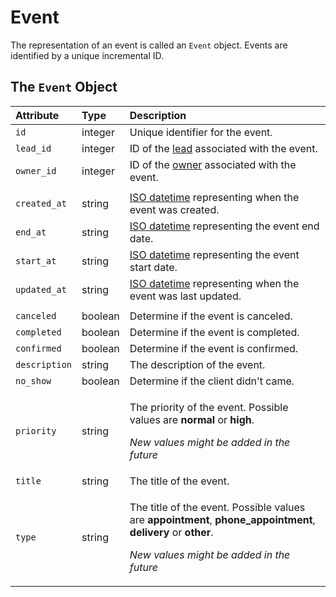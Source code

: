 # Event

The representation of an event is called an `Event` object. Events are identified by a unique incremental ID.

## The `Event` Object

<table>
  <thead>
    <tr>
      <th style="text-align:left"><b>Attribute</b>
      </th>
      <th style="text-align:left"><b>Type</b>
      </th>
      <th style="text-align:left"><b>Description</b>
      </th>
    </tr>
  </thead>
  <tbody>
    <tr>
      <td style="text-align:left"><code>id</code>
      </td>
      <td style="text-align:left">integer</td>
      <td style="text-align:left">Unique identifier for the event.</td>
    </tr>
    <tr>
      <td style="text-align:left"><code>lead_id</code>
      </td>
      <td style="text-align:left">integer</td>
      <td style="text-align:left">ID of the <a href="lead.md">lead</a> associated with the event.</td>
    </tr>
    <tr>
      <td style="text-align:left"><code>owner_id</code>
      </td>
      <td style="text-align:left">integer</td>
      <td style="text-align:left">ID of the <a href="user.md">owner</a> associated with the event.</td>
    </tr>
    <tr>
      <td style="text-align:left"></td>
      <td style="text-align:left"></td>
      <td style="text-align:left"></td>
    </tr>
    <tr>
      <td style="text-align:left"><code>created_at</code>
      </td>
      <td style="text-align:left">string</td>
      <td style="text-align:left"><a href="https://en.wikipedia.org/wiki/ISO_8601">ISO datetime</a> representing
        when the event was created.</td>
    </tr>
    <tr>
      <td style="text-align:left"><code>end_at</code>
      </td>
      <td style="text-align:left">string</td>
      <td style="text-align:left"><a href="https://en.wikipedia.org/wiki/ISO_8601">ISO datetime</a> representing
        the event end date.</td>
    </tr>
    <tr>
      <td style="text-align:left"><code>start_at</code>
      </td>
      <td style="text-align:left">string</td>
      <td style="text-align:left"><a href="https://en.wikipedia.org/wiki/ISO_8601">ISO datetime</a> representing
        the event start date.</td>
    </tr>
    <tr>
      <td style="text-align:left"><code>updated_at</code>
      </td>
      <td style="text-align:left">string</td>
      <td style="text-align:left"><a href="https://en.wikipedia.org/wiki/ISO_8601">ISO datetime</a> representing
        when the event was last updated.</td>
    </tr>
    <tr>
      <td style="text-align:left"></td>
      <td style="text-align:left"></td>
      <td style="text-align:left"></td>
    </tr>
    <tr>
      <td style="text-align:left"><code>canceled</code>
      </td>
      <td style="text-align:left">boolean</td>
      <td style="text-align:left">Determine if the event is canceled.</td>
    </tr>
    <tr>
      <td style="text-align:left"><code>completed</code>
      </td>
      <td style="text-align:left">boolean</td>
      <td style="text-align:left">Determine if the event is completed.</td>
    </tr>
    <tr>
      <td style="text-align:left"><code>confirmed</code>
      </td>
      <td style="text-align:left">boolean</td>
      <td style="text-align:left">Determine if the event is confirmed.</td>
    </tr>
    <tr>
      <td style="text-align:left"><code>description</code>
      </td>
      <td style="text-align:left">string</td>
      <td style="text-align:left">The description of the event.</td>
    </tr>
    <tr>
      <td style="text-align:left"><code>no_show</code>
      </td>
      <td style="text-align:left">boolean</td>
      <td style="text-align:left">Determine if the client didn&apos;t came.</td>
    </tr>
    <tr>
      <td style="text-align:left"><code>priority</code>
      </td>
      <td style="text-align:left">string</td>
      <td style="text-align:left">
        <p>The priority of the event. Possible values are <b>normal </b>or <b>high</b>.</p>
        <p><em>New values might be added in the future</em>
        </p>
      </td>
    </tr>
    <tr>
      <td style="text-align:left"><code>title</code>
      </td>
      <td style="text-align:left">string</td>
      <td style="text-align:left">The title of the event.</td>
    </tr>
    <tr>
      <td style="text-align:left"><code>type</code>
      </td>
      <td style="text-align:left">string</td>
      <td style="text-align:left">
        <p>The title of the event. Possible values are <b>appointment</b>, <b>phone_appointment</b>, <b>delivery </b>or <b>other</b>.</p>
        <p><em>New values might be added in the future</em>
        </p>
      </td>
    </tr>
  </tbody>
</table>

